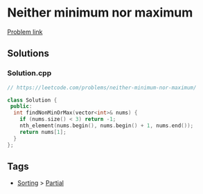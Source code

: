 # Neither minimum nor maximum

[Problem link](https://leetcode.com/problems/neither-minimum-nor-maximum/)

## Solutions


### Solution.cpp
```cpp
// https://leetcode.com/problems/neither-minimum-nor-maximum/

class Solution {
 public:
  int findNonMinOrMax(vector<int>& nums) {
    if (nums.size() < 3) return -1;
    nth_element(nums.begin(), nums.begin() + 1, nums.end());
    return nums[1];
  }
};
```
## Tags

* [Sorting](/README.md#Sorting) > [Partial](/README.md#Sorting-Partial)
